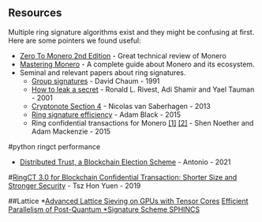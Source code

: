 ## Resources
Multiple ring signature algorithms exist and they might be confusing at first. Here are some pointers we found useful: 
* [Zero To Monero 2nd Edition](https://web.getmonero.org/library/Zero-to-Monero-2-0-0.pdf) - Great technical review of Monero
* [Mastering Monero](https://masteringmonero.com/free-download.html) - A complete guide about Monero and its ecosystem.
* Seminal and relevant papers about ring signatures.
    * [Group signatures](https://link.springer.com/content/pdf/10.1007/3-540-46416-6_22.pdf) - David Chaum - 1991
    * [How to leak a secret](https://link.springer.com/content/pdf/10.1007%252F3-540-45682-1_32.pdf) - Ronald L. Rivest, Adi Shamir and Yael Tauman - 2001
    * [Cryptonote Section 4](https://cryptonote.org/whitepaper.pdf) - Nicolas van Saberhagen - 2013
    * [Ring signature efficiency](https://bitcointalk.org/index.php?topic=972541.msg10619684#msg10619684) - Adam Black - 2015
    * Ring confidential transactions for Monero [[1]](https://www.researchgate.net/publication/311865049_Ring_Confidential_Transactions) [[2]](https://eprint.iacr.org/2015/1098.pdf) - Shen Noether and Adam Mackenzie - 2015

#python ringct performance
 * [Distributed Trust, a Blockchain Election Scheme](https://informatica.vu.lt/journal/INFORMATICA/article/1213/read#j_infor440_ref_028) - Antonio - 2021

#[RingCT 3.0 for Blockchain Confidential Transaction:
Shorter Size and Stronger Security](https://eprint.iacr.org/2019/508.pdf) - Tsz Hon Yuen - 2019


##Lattice
*[Advanced Lattice Sieving
on GPUs with Tensor Cores](https://eprint.iacr.org/2021/141.pdf)
[Efficient Parallelism of Post-Quantum 
*Signature Scheme SPHINCS](https://ieeexplore.ieee.org/stamp/stamp.jsp?tp=&arnumber=9095410)



